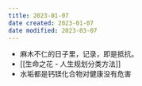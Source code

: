 ```yaml
---
title: 2023-01-07
date created: 2023-01-07
date modified: 2023-03-07
---
```


- 麻木不仁的日子里，记录，即是抵抗。
- [[生命之花 - 人生规划分类方法]]
- 水垢都是钙镁化合物对健康没有危害
